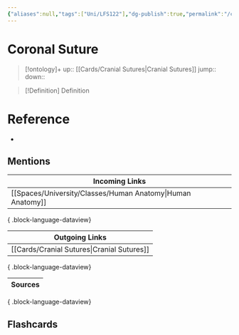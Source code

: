 ```yaml
---
{"aliases":null,"tags":["Uni/LFS122"],"dg-publish":true,"permalink":"/cards/coronal-suture/","dgPassFrontmatter":true}
---
```


# Coronal Suture

> [!ontology]+
> up:: [[Cards/Cranial Sutures\|Cranial Sutures]]
> jump:: 
> down:: 

> [!Definition] Definition

# Reference

- 

## Mentions

| Incoming Links                                                |
| ------------------------------------------------------------- |
| [[Spaces/University/Classes/Human Anatomy\|Human Anatomy]] |

{ .block-language-dataview}

| Outgoing Links                                |
| --------------------------------------------- |
| [[Cards/Cranial Sutures\|Cranial Sutures]] |

{ .block-language-dataview}

| Sources |
| ------- |

{ .block-language-dataview}

## Flashcards
